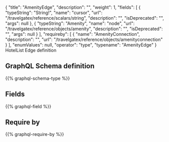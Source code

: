 {
  "title": "AmenityEdge",
  "description": "",
  "weight": 1,
  "fields": [
    {
      "typeString": "String!",
      "name": "cursor",
      "url": "/travelgatex/reference/scalars/string",
      "description": "",
      "isDeprecated": "",
      "args": null
    },
    {
      "typeString": "Amenity",
      "name": "node",
      "url": "/travelgatex/reference/objects/amenity",
      "description": "",
      "isDeprecated": "",
      "args": null
    }
  ],
  "requireby": [
    {
      "name": "AmenityConnection",
      "description": "",
      "url": "/travelgatex/reference/objects/amenityconnection"
    }
  ],
  "enumValues": null,
  "operator": "type",
  "typename": "AmenityEdge"
}
HotelList Edge definition
## GraphQL Schema definition

{{% graphql-schema-type %}}

## Fields

{{% graphql-field %}}

## Require by

{{% graphql-require-by %}}
